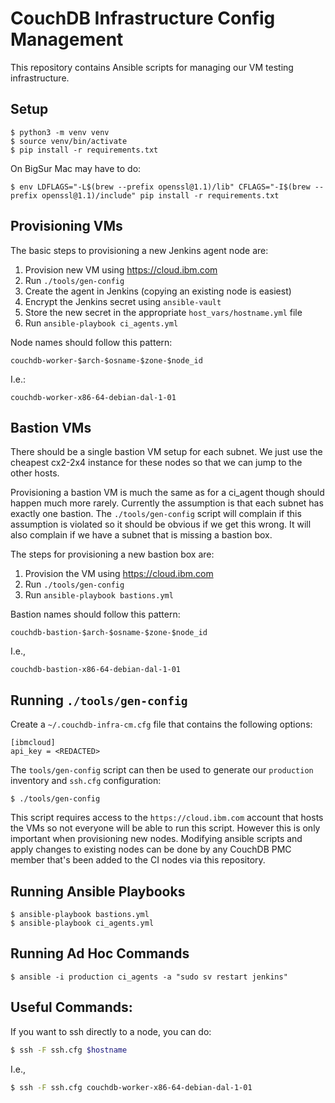 CouchDB Infrastructure Config Management
===

This repository contains Ansible scripts for managing our VM testing
infrastructure.

Setup
---

    $ python3 -m venv venv
    $ source venv/bin/activate
    $ pip install -r requirements.txt

On BigSur Mac may have to do:

    $ env LDFLAGS="-L$(brew --prefix openssl@1.1)/lib" CFLAGS="-I$(brew --prefix openssl@1.1)/include" pip install -r requirements.txt

Provisioning VMs
---

The basic steps to provisioning a new Jenkins agent node are:

1. Provision new VM using https://cloud.ibm.com
2. Run `./tools/gen-config`
3. Create the agent in Jenkins (copying an existing node is easiest)
4. Encrypt the Jenkins secret using `ansible-vault`
5. Store the new secret in the appropriate `host_vars/hostname.yml` file
6. Run `ansible-playbook ci_agents.yml`

Node names should follow this pattern:

```
couchdb-worker-$arch-$osname-$zone-$node_id
```

I.e.:

```
couchdb-worker-x86-64-debian-dal-1-01
```

Bastion VMs
---

There should be a single bastion VM setup for each subnet. We just use the
cheapest cx2-2x4 instance for these nodes so that we can jump to the other
hosts.

Provisioning a bastion VM is much the same as for a ci_agent though should
happen much more rarely. Currently the assumption is that each subnet has
exactly one bastion. The `./tools/gen-config` script will complain if this
assumption is violated so it should be obvious if we get this wrong. It will
also complain if we have a subnet that is missing a bastion box.

The steps for provisioning a new bastion box are:

1. Provision the VM using https://cloud.ibm.com
2. Run `./tools/gen-config`
3. Run `ansible-playbook bastions.yml`

Bastion names should follow this pattern:

```
couchdb-bastion-$arch-$osname-$zone-$node_id
```

I.e.,

```
couchdb-bastion-x86-64-debian-dal-1-01
```


Running `./tools/gen-config`
---

Create a `~/.couchdb-infra-cm.cfg` file that contains the following options:

    [ibmcloud]
    api_key = <REDACTED>

The `tools/gen-config` script can then be used to generate our `production`
inventory and `ssh.cfg` configuration:

    $ ./tools/gen-config

This script requires access to the `https://cloud.ibm.com` account that hosts
the VMs so not everyone will be able to run this script. However this is only
important when provisioning new nodes. Modifying ansible scripts and apply
changes to existing nodes can be done by any CouchDB PMC member that's been
added to the CI nodes via this repository.

Running Ansible Playbooks
---

    $ ansible-playbook bastions.yml
    $ ansible-playbook ci_agents.yml

Running Ad Hoc Commands
---

    $ ansible -i production ci_agents -a "sudo sv restart jenkins"

Useful Commands:
---

If you want to ssh directly to a node, you can do:

```bash
$ ssh -F ssh.cfg $hostname
```

I.e.,

```bash
$ ssh -F ssh.cfg couchdb-worker-x86-64-debian-dal-1-01
```
